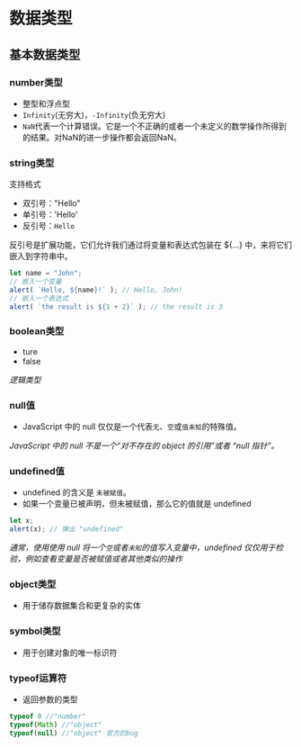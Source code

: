 # 数据类型

## 基本数据类型

### number类型
- 整型和浮点型
- `Infinity`(无穷大)，`-Infinity`(负无穷大)
- `NaN`代表一个计算错误。它是一个不正确的或者一个未定义的数学操作所得到的结果。对NaN的进一步操作都会返回NaN。

### string类型
支持格式
- 双引号："Hello"
- 单引号：'Hello'
- 反引号：`Hello`

反引号是扩展功能，它们允许我们通过将变量和表达式包装在 ${…} 中，来将它们嵌入到字符串中。

``` javascript
let name = "John";
// 嵌入一个变量
alert( `Hello, ${name}!` ); // Hello, John!
// 嵌入一个表达式
alert( `the result is ${1 + 2}` ); // the result is 3
```

### boolean类型
- ture
- false

*逻辑类型*

### null值
- JavaScript 中的 null 仅仅是一个代表`无`、`空`或`值未知`的特殊值。

*JavaScript 中的 null 不是一个“对不存在的 object 的引用”或者 “null 指针”。*

### undefined值
- undefined 的含义是 `未被赋值`。
- 如果一个变量已被声明，但未被赋值，那么它的值就是 undefined
``` javascript 
let x;
alert(x); // 弹出 "undefined"
```

*通常，使用使用 null 将一个`空`或者`未知`的值写入变量中，undefined 仅仅用于检验，例如查看变量是否被赋值或者其他类似的操作*

### object类型
- 用于储存数据集合和更复杂的实体

### symbol类型
- 用于创建对象的唯一标识符

### typeof运算符
- 返回参数的类型
``` javascript
typeof 0 //"number"
typeof(Math) //"object"
typeof(null) //"object" 官方的bug
```